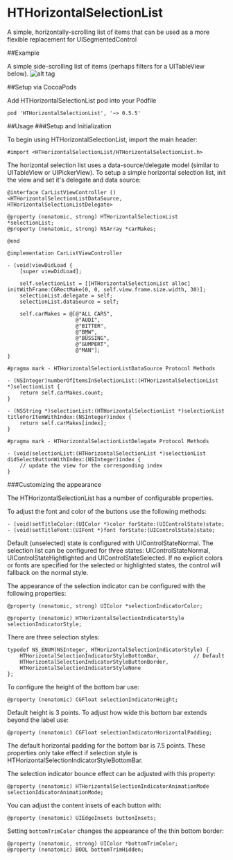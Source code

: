 HTHorizontalSelectionList
=========================

A simple, horizontally-scrolling list of items that can be used as a more flexible replacement for UISegmentedControl

##Example

A simple side-scrolling list of items (perhaps filters for a UITableView below).
![alt tag](docs/car_list.gif)

##Setup via CocoaPods

Add HTHorizontalSelectionList pod into your Podfile
```
pod 'HTHorizontalSelectionList', '~> 0.5.5'
```

##Usage
###Setup and Initialization

To begin using HTHorizontalSelectionList, import the main header:
```objc
#import <HTHorizontalSelectionList/HTHorizontalSelectionList.h>
```

The horizontal selection list uses a data-source/delegate model (similar to UITableView or UIPickerView).  To setup a simple horizontal selection list, init the view and set it's delegate and data source:
```objc
@interface CarListViewController () <HTHorizontalSelectionListDataSource, HTHorizontalSelectionListDelegate>

@property (nonatomic, strong) HTHorizontalSelectionList *selectionList;
@property (nonatomic, strong) NSArray *carMakes;

@end

@implementation CarListViewController

- (void)viewDidLoad {
	[super viewDidLoad];

	self.selectionList = [[HTHorizontalSelectionList alloc] initWithFrame:CGRectMake(0, 0, self.view.frame.size.width, 30)];
	selectionList.delegate = self;
	selectionList.dataSource = self;

	self.carMakes = @[@"ALL CARS",
                      @"AUDI",
                      @"BITTER",
                      @"BMW",
                      @"BÜSSING",
                      @"GUMPERT",
                      @"MAN"];
}

#pragma mark - HTHorizontalSelectionListDataSource Protocol Methods

- (NSInteger)numberOfItemsInSelectionList:(HTHorizontalSelectionList *)selectionList {
    return self.carMakes.count;
}

- (NSString *)selectionList:(HTHorizontalSelectionList *)selectionList titleForItemWithIndex:(NSInteger)index {
    return self.carMakes[index];
}

#pragma mark - HTHorizontalSelectionListDelegate Protocol Methods

- (void)selectionList:(HTHorizontalSelectionList *)selectionList didSelectButtonWithIndex:(NSInteger)index {
    // update the view for the corresponding index
}

```

###Customizing the appearance

The HTHorizontalSelectionList has a number of configurable properties.

To adjust the font and color of the buttons use the following methods:
```objc
- (void)setTitleColor:(UIColor *)color forState:(UIControlState)state;
- (void)setTitleFont:(UIFont *)font forState:(UIControlState)state;
```

Default (unselected) state is configured with UIControlStateNormal.
The selection list can be configured for three states: UIControlStateNormal, UIControlStateHightlighted and UIControlStateSelected.
If no explicit colors or fonts are specified for the selected or highlighted states, the control will fallback on the normal style.

The appearance of the selection indicator can be configured with the following properties:
```objc
@property (nonatomic, strong) UIColor *selectionIndicatorColor;

@property (nonatomic) HTHorizontalSelectionIndicatorStyle selectionIndicatorStyle;
```

There are three selection styles:
```objc
typedef NS_ENUM(NSInteger, HTHorizontalSelectionIndicatorStyle) {
    HTHorizontalSelectionIndicatorStyleBottomBar,           // Default
    HTHorizontalSelectionIndicatorStyleButtonBorder,
    HTHorizontalSelectionIndicatorStyleNone
};
```

To configure the height of the bottom bar use:
```objc
@property (nonatomic) CGFloat selectionIndicatorHeight;
```

Default height is 3 points.  To adjust how wide this bottom bar extends beyond the label use:
```objc
@property (nonatomic) CGFloat selectionIndicatorHorizontalPadding;

```
The default horizontal padding for the bottom bar is 7.5 points.  These properties only take effect if selection style is HTHorizontalSelectionIndicatorStyleBottomBar.


The selection indicator bounce effect can be adjusted with this property:
```objc
@property (nonatomic) HTHorizontalSelectionIndicatorAnimationMode selectionIdicatorAnimationMode;
```

You can adjust the content insets of each button with:
```objc
@property (nonatomic) UIEdgeInsets buttonInsets;
```

Setting `bottomTrimColor` changes the appearance of the thin bottom border:
```objc
@property (nonatomic, strong) UIColor *bottomTrimColor;
@property (nonatomic) BOOL bottomTrimHidden;
```
